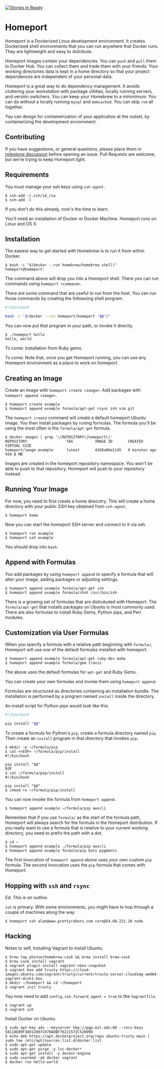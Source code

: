 [![Stories in Ready](https://badge.waffle.io/bigeasy/homeport.png?label=ready&title=Ready)](https://waffle.io/bigeasy/homeport)
# Homeport

Homeport is a Dockerized Linux development environment. It creates Dockerized
shell environments that you can run anywhere that Docker runs. They are
lightweight and easy to distribute.

Homeport images contain your dependencies. You can `push` and `pull` them to
Docker Hub. You can  collect them and trade them with your friends. Your working
directories data is kept in a home directory so that your project dependences
are independent of your personal data.

Homeport is a great way to do dependency management. It avoids cluttering your
workstation with package utilities, locally running servers, and version
switchers. You can keep your Homebrew to a minimimum. You can do without a
locally running `mysql` and `memcached`. You can skip `rvm` all together.

You can design for containerization of your application at the outset, by
containerizing the development enviornment.

## Contributing

If you have suggestions, or general questions, please place them in [milestone
discussion](https://github.com/bigeasy/homeport/issues/1) before opening an
issue. Pull Requests are welcome, but we're trying to keep Homeport light.

## Requirements

You must manage your ssh keys using `ssh-agent`.

```console
$ ssh-add ~/.ssh/id_rsa
$ ssh-add -l
```

If you don't do this already, now's the time to learn.

You'll need an installation of Docker or Docker Machine. Homeport runs on Linux
and OS X.

## Installation

The easiest way to get started with Homebrew is to run it from within Docker.

```console
$ bash -c "$(docker --run homebrew/homebrew shell)"
homeport@homeport:
```

The command above will drop you into a Homeport shell. There you can run
commands using `homeport <command>`.

There are some command that are useful to run from the host. You can run those
commands by creating the followsing shell program.

```bash
#!/bin/bash

bash -C "$(docker --run homeport/homeport "$@")"
```

You can now put that program in your path, or invoke it directly.

```console
$ ./homeport hello
hello, world
```

To come: installation from Ruby gems.

To come: Note that, once you get Homeport running, you can use any Homeport
environment as a place to work on homeport.

## Creating an Image

Create an image with `homeport create <image>`. Add packages with `homeport
append <image>`.

```console
$ homeport create example
$ homeport append example formula/apt-get rsync zsh vim git
```

The `homeport create` command will create a default homeport Ubuntu image. You
then install packages by runing formulas. The formula you'll be using the most
often is the `formula/apt-get` formula.

```console
$ docker images | grep '\(REPOSITORY\|homeport\)'
REPOSITORY                  TAG          IMAGE ID       CREATED       VIRTUAL SIZE
homeport/image-example      latest       4268a86a11d5   9 minutes ago 459.8 MB
```

Images are created in the homeport repository namespace. You won't be able to
push to that repository. Homeport will push to your repository instead.

## Running Your Image

For now, you need to first create a home direcotry. This will create a home
directory with your public SSH key obtained from `ssh-agent`.

```
$ homeport home
```

Now you can start the homeport SSH server and connect to it via ssh.

```
$ homeport run example
$ homeport ssh example
```

You should drop into `bash`.

## Append with Formulas

You add packages by using `homeport append` to specify a formula that will alter
your image, adding packages or adjusting settings.

```
$ homeport append example formula/apt-get zsh
$ homeport append example formula/chsh /usr/bin/zsh
```

There is a growing set of formulas that are distrubuted with Homeport. The
`formula/apt-get` that installs packages on Ubuntu is most commonly used. There
are also formulas to install Ruby Gems, Python pips, and Perl modules.

## Customization via User Formulas

When you specify a formula with a relative path beginning with `formula/`,
Homeport will use one of the default formulas installed with homeport.

```
$ homeport append example formula/apt-get ruby-dev make
$ homeport append example formula/gem travis
```

The above uses the default formulas for `apt-get` and Ruby Gems.

You can create your own formulas and invoke them using `homeport append`.

Formulas are structured as directories containing an installation bundle. The
installation is performed by a program named `install` inside the directory.

An install script for Python pips would look like this.

```bash
#!/bin/bash

pip install "$@"
```

To create a formula for  Python's `pip`, create a formula directory named `pip`.
Then create an `install` program in that directory that invokes `pip`.

```
$ mkdir -p ~/formula/pip
$ cat <<EOF> ~/formula/pip/install
#!/bin/bash

pip install "$@"
EOF
$ cat ~/formula/pip/install
#!/bin/bash

pip install "$@"
$ chmod +x ~/formula/pip/install
```

You can now invoke the formula from `homeport append`.

```
$ homeport append example ~/formula/pip awscli
```

Remember that if you use `formula/` as the start of the formula path, Homeport
will always search for the formula in the Homeport distribution. If you really
want to use a formula that is relative to your current working directory, you
need to prefix the path with a dot.

```
$ cd ~
$ homeport append example ./formula/pip awscli
$ homeport append example formula/pip boto pygments
```

The first invocation of `homeport append` above uses your own custom `pip`
formula. The second invocation uses the `pip` formula that comes with Homeport.

## Hopping with `ssh` and `rsync`

*Ed: This is an outline.*

`ssh` is primary. With some environments, you might have to hop through a couple
of machines along the way.

```
$ homeport ssh alan@www.prettyrobots.com core@54.68.221.10 node
```

## Hacking

Notes to self, installing Vagrant to install Ubuntu.

```
$ brew tap phinze/homebrew-cask && brew install brew-cask
$ brew cask install vagrant
$ vagrant plugin install vagrant-vbox-snapshot
$ vagrant box add trusty https://cloud-images.ubuntu.com/vagrant/trusty/current/trusty-server-cloudimg-amd64-vagrant-disk1.box
$ mkdir ~/homeport && cd ~/homeport
$ vagrant init trusty
```

You now need to add `config.ssh.forward_agent = true` to the `Vagrantfile`.

```
$ vagrant up
$ vagrant ssh
```

Install Docker on Ubuntu.

```
$ sudo apt-key adv --keyserver hkp://pgp.mit.edu:80 --recv-keys 58118E89F3A912897C070ADBF76221572C52609D
$ echo deb https://apt.dockerproject.org/repo ubuntu-trusty main | sudo tee /etc/apt/sources.list.d/docker.list
$ sudo apt-get update
$ sudo apt-get purge -y lxc-docker*
$ sudo apt-get install -y docker-engine
$ sudo usermod -aG docker vagrant
$ docker run hello-world
```
